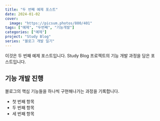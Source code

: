 ```yaml
---
title: "두 번째 예제 포스트"
date: 2024-01-02
cover:
  image: "https://picsum.photos/800/401"
tags: ["예제", "두번째", "기능개발"]
categories: ["예제"]
project: "Study Blog"
series: "블로그 개발 일기"
---
```


이것은 두 번째 예제 포스트입니다. Study Blog 프로젝트의 기능 개발 과정을 담은 포스트입니다.

## 기능 개발 진행

블로그의 핵심 기능들을 하나씩 구현해나가는 과정을 기록합니다.

- 첫 번째 항목
- 두 번째 항목
- 세 번째 항목